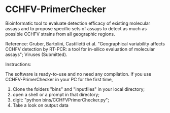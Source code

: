 # CCHFV-PrimerChecker
Bioinformatic tool to evaluate detection efficacy of existing molecular assays and to propose specific sets of assays to detect as much as possible CCHFV strains from all geographic regions.

Reference: Gruber, Bartolini, Castilletti et al. "Geographical variability affects CCHFV detection by RT-PCR: a tool for in-silico evaluation of molecular assays"; Viruses (Submitted).

Instructions:

The software is ready-to-use and no need any compilation.
If you use CCHFV-PrimerChecker in your PC for the first time, 

1) Clone the folders "bins" and "inputfiles" in your local directory;
2) open a shell or a prompt in that directory;
3) digit: "python bins/CCHFVPrimerChecker.py";
4) Take a look on output data
